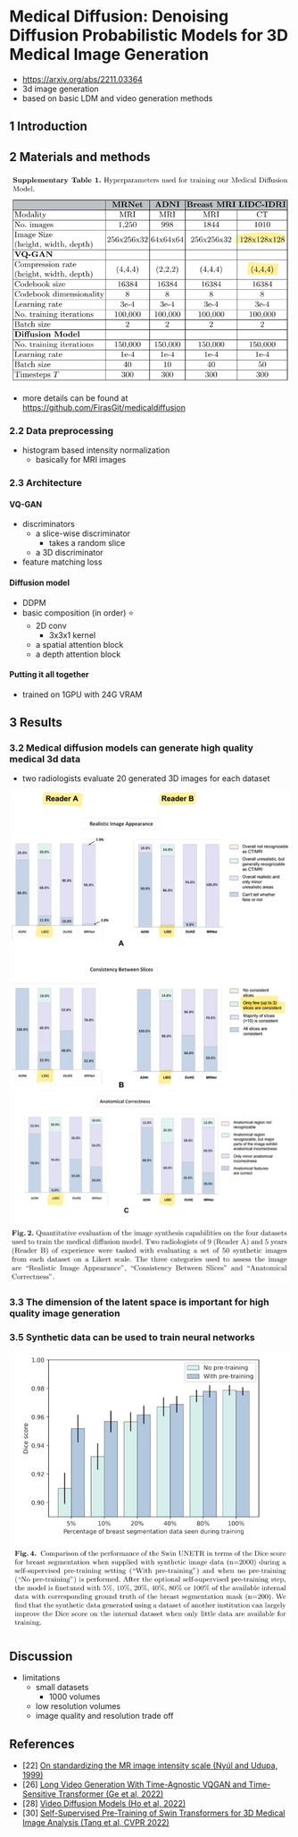 # Medical Diffusion: Denoising Diffusion Probabilistic Models for 3D Medical Image Generation

- https://arxiv.org/abs/2211.03364
- 3d image generation
- based on basic LDM and video generation methods

## 1 Introduction

## 2 Materials and methods

<img src="./assets/image-20230112004112461.png" alt="image-20230112004112461" style="zoom:67%;" />

- more details can be found at https://github.com/FirasGit/medicaldiffusion

### 2.2 Data preprocessing

- histogram based intensity normalization
  - basically for MRI images


### 2.3 Architecture

#### VQ-GAN

- discriminators
  - a slice-wise discriminator
    - takes a random slice
  - a 3D discriminator
- feature matching loss

#### Diffusion model

- DDPM
- basic composition (in order) ⭐
  - 2D conv
    - 3x3x1 kernel
  - a spatial attention block
  - a depth attention block

#### Putting it all together

- trained on 1GPU with 24G VRAM

## 3 Results

### 3.2 Medical diffusion models can generate high quality medical 3d data

- two radiologists evaluate 20 generated 3D images for each dataset



<img src="./assets/image-20230112005250261.png" alt="image-20230112005250261" style="zoom:67%;" />

<img src="./assets/image-20230112005309746.png" alt="image-20230112005309746" style="zoom:67%;" />

### 3.3 The dimension of the latent space is important  for high quality image generation

### 3.5 Synthetic data can be used to train neural networks

<img src="./assets/image-20230112004431777.png" alt="image-20230112004431777" style="zoom:67%;" />

## Discussion

- limitations
  - small datasets
    - 1000 volumes
  - low resolution volumes
  - image quality and resolution trade off

## References

- [22] [On standardizing the MR image intensity scale (Nyúl and Udupa, 1999)](https://pubmed.ncbi.nlm.nih.gov/10571928/)
- [26] [Long Video Generation With Time-Agnostic VQGAN and Time-Sensitive Transformer (Ge et al, 2022)](https://arxiv.org/abs/2204.03638) 
- [28] [Video Diffusion Models (Ho et al, 2022)](https://arxiv.org/abs/2204.03458)
- [30] [Self-Supervised Pre-Training of Swin Transformers for 3D Medical Image Analysis (Tang et al, CVPR 2022)](https://arxiv.org/abs/2111.14791)

